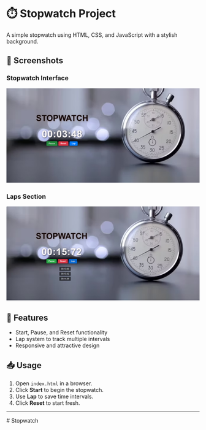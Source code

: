 # ⏱️ Stopwatch Project

A simple stopwatch using HTML, CSS, and JavaScript with a stylish background.

## 📸 Screenshots  
### Stopwatch Interface  
![Stopwatch](demo1.jpg)  

### Laps Section  
![Laps](demo2.jpg)  

## 🚀 Features  
- Start, Pause, and Reset functionality  
- Lap system to track multiple intervals  
- Responsive and attractive design  

## 📥 Usage  
1. Open `index.html` in a browser.  
2. Click **Start** to begin the stopwatch.  
3. Use **Lap** to save time intervals.  
4. Click **Reset** to start fresh.  

---
 
#   S t o p w a t c h 
 
 
